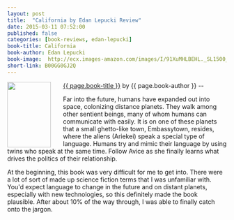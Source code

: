 ```yaml
---
layout: post
title:  "California by Edan Lepucki Review"
date: 2015-03-11 07:52:00
published: false
categories: [book-reviews, edan-lepucki]
book-title: California
book-author: Edan Lepucki
book-image:  http://ecx.images-amazon.com/images/I/91XuMHLBEHL._SL1500_.jpg
short-link: B00GG0GJ2Q
---
```


<img src="{{ page.book-image }}" align="left" style="width:100%; height:100%; max-width:100px; max-height:150px; padding-right:25px;" />
<a href="http://amzn.com/{{ page.short-link }}" target="_blank"> {{ page.book-title }}</a> by {{ page.book-author }} -- <i class="fa fa-star"></i><i class="fa fa-star"></i><i class="fa fa-star"></i><i class="fa fa-star-half-o"></i><i class="fa fa-star-o"></i>

Far into the future, humans have expanded out into space, colonizing distance planets. They walk among other sentient beings, many of whom humans can communicate with easily. It is on one of these planets that a small ghetto-like town, Embassytown, resides, where the aliens (Ariekei) speak a special type of language. Humans try and mimic their language by using twins who speak at the same time. Follow Avice as she finally learns what drives the politics of their relationship.
<!--more-->

At the beginning, this book was very difficult for me to get into. There were a lot of sort of made up science fiction terms that I was unfamiliar with. You'd expect language to change in the future and on distant planets, especially with new technologies, so this definitely made the book plausible. After about 10% of the way through, I was able to finally catch onto the jargon.